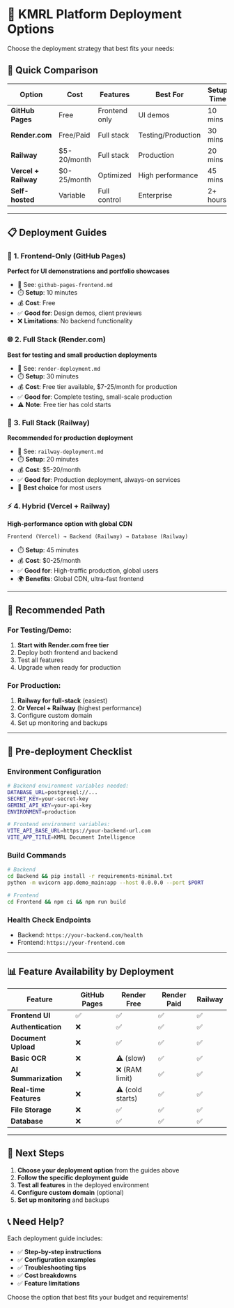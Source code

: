# 🚀 KMRL Platform Deployment Options

Choose the deployment strategy that best fits your needs:

## 🎯 **Quick Comparison**

| Option | Cost | Features | Best For | Setup Time |
|--------|------|----------|----------|------------|
| **GitHub Pages** | Free | Frontend only | UI demos | 10 mins |
| **Render.com** | Free/Paid | Full stack | Testing/Production | 30 mins |
| **Railway** | $5-20/month | Full stack | Production | 20 mins |
| **Vercel + Railway** | $0-25/month | Optimized | High performance | 45 mins |
| **Self-hosted** | Variable | Full control | Enterprise | 2+ hours |

---

## 📋 **Deployment Guides**

### 🎨 **1. Frontend-Only (GitHub Pages)**
**Perfect for UI demonstrations and portfolio showcases**

- 📁 See: `github-pages-frontend.md`
- ⏱️ **Setup**: 10 minutes
- 💰 **Cost**: Free
- ✅ **Good for**: Design demos, client previews
- ❌ **Limitations**: No backend functionality

### 🌐 **2. Full Stack (Render.com)**
**Best for testing and small production deployments**

- 📁 See: `render-deployment.md`  
- ⏱️ **Setup**: 30 minutes
- 💰 **Cost**: Free tier available, $7-25/month for production
- ✅ **Good for**: Complete testing, small-scale production
- ⚠️ **Note**: Free tier has cold starts

### 🚂 **3. Full Stack (Railway)**
**Recommended for production deployment**

- 📁 See: `railway-deployment.md`
- ⏱️ **Setup**: 20 minutes  
- 💰 **Cost**: $5-20/month
- ✅ **Good for**: Production deployment, always-on services
- 🎯 **Best choice** for most users

### ⚡ **4. Hybrid (Vercel + Railway)**
**High-performance option with global CDN**

```
Frontend (Vercel) → Backend (Railway) → Database (Railway)
```

- ⏱️ **Setup**: 45 minutes
- 💰 **Cost**: $0-25/month
- ✅ **Good for**: High-traffic production, global users
- 🌍 **Benefits**: Global CDN, ultra-fast frontend

---

## 🎯 **Recommended Path**

### **For Testing/Demo:**
1. **Start with Render.com free tier**
2. Deploy both frontend and backend
3. Test all features
4. Upgrade when ready for production

### **For Production:**
1. **Railway for full-stack** (easiest)
2. **Or Vercel + Railway** (highest performance)
3. Configure custom domain
4. Set up monitoring and backups

---

## 🔧 **Pre-deployment Checklist**

### **Environment Configuration**
```bash
# Backend environment variables needed:
DATABASE_URL=postgresql://...
SECRET_KEY=your-secret-key
GEMINI_API_KEY=your-api-key
ENVIRONMENT=production

# Frontend environment variables:
VITE_API_BASE_URL=https://your-backend-url.com
VITE_APP_TITLE=KMRL Document Intelligence
```

### **Build Commands**
```bash
# Backend
cd Backend && pip install -r requirements-minimal.txt
python -m uvicorn app.demo_main:app --host 0.0.0.0 --port $PORT

# Frontend  
cd Frontend && npm ci && npm run build
```

### **Health Check Endpoints**
- Backend: `https://your-backend.com/health`
- Frontend: `https://your-frontend.com`

---

## 📊 **Feature Availability by Deployment**

| Feature | GitHub Pages | Render Free | Render Paid | Railway |
|---------|-------------|-------------|-------------|---------|
| **Frontend UI** | ✅ | ✅ | ✅ | ✅ |
| **Authentication** | ❌ | ✅ | ✅ | ✅ |
| **Document Upload** | ❌ | ✅ | ✅ | ✅ |
| **Basic OCR** | ❌ | ⚠️ (slow) | ✅ | ✅ |
| **AI Summarization** | ❌ | ❌ (RAM limit) | ✅ | ✅ |
| **Real-time Features** | ❌ | ⚠️ (cold starts) | ✅ | ✅ |
| **File Storage** | ❌ | ✅ | ✅ | ✅ |
| **Database** | ❌ | ✅ | ✅ | ✅ |

---

## 🚀 **Next Steps**

1. **Choose your deployment option** from the guides above
2. **Follow the specific deployment guide**
3. **Test all features** in the deployed environment
4. **Configure custom domain** (optional)
5. **Set up monitoring** and backups

## 📞 **Need Help?**

Each deployment guide includes:
- ✅ **Step-by-step instructions**
- ✅ **Configuration examples** 
- ✅ **Troubleshooting tips**
- ✅ **Cost breakdowns**
- ✅ **Feature limitations**

Choose the option that best fits your budget and requirements!
